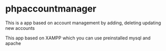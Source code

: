 # phpaccountmanager

This is a app based on account management by adding, deleting updating new accounts

This app based on XAMPP which you can use preinstalled mysql and apache 


